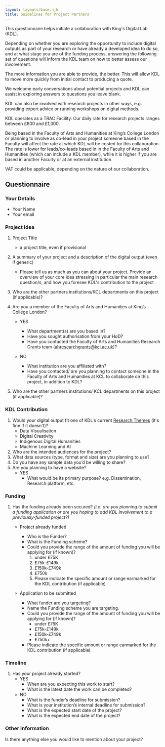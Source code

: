 ```yaml
---
layout: layouts/base.njk
title: Guidelines for Project Partners
---
```


This questionnaire helps initiate a collaboration with King's Digital Lab (KDL).

Depending on whether you are exploring the opportunity to include digital
outputs as part of your research or have already a developed idea to do so, and
at what stage you are of the funding process, answering the following set of
questions will inform the KDL team on how to better assess our involvement.

The more information you are able to provide, the better. This will allow KDL
to move more quickly from initial contact to producing a quote.

We welcome early conversations about potential projects and KDL can assist in
exploring answers to questions you leave blank.

KDL can also be involved with research projects in other ways, e.g. providing
expert advice or running workshops on digital methods.

KDL operates as a TRAC Facility. Our daily rate for research projects ranges
between £800 and £1,000.

Being based in the Faculty of Arts and Humanities at King’s College London or
planning to involve as co-lead in your project someone based in the Faculty
will affect the rate at which KDL will be costed for this collaboration. The
rate is lower for leads/co-leads based in in the Faculty of Arts and Humanities
(which can include a KDL member), while it is higher if you are based in
another Faculty or at an external institution.

VAT could be applicable, depending on the nature of our collaboration.

## Questionnaire

### Your Details

- Your Name
- Your email

### Project idea

1. Project Title

   - a project title, even if provisional

2. A summary of your project and a description of the digital output
   (even if generic)

   - Please tell us as much as you can about your project. Provide an overview
     of your core idea stressing in particular the main research question/s, and
     how you foresee KDL's contribution to the project

3. Who are the other partners institutions/KCL departments on this project
   (if applicable)?

4. Are you a member of the Faculty of Arts and Humanities at King’s College
   London?

   - YES

     - What department(s) are you based in?
     - Have you sought authorisation from your HoD?
     - Have you contacted the Faculty of Arts and Humanities Research Grants
       team ([ahresearchgrants@kcl.ac.uk](mailto:ahresearchgrants@kcl.ac.uk))?

   - NO
     - What institution are you affiliated with?
     - Have you contacted/ are you planning to contact someone in the Faculty of
       Arts and Humanities at KCL to collaborate on this project, in addition to
       KDL?

5. Who are the other partners institutions/ KCL departments on this project
   (if applicable)?

### KDL Contribution

1. Would your digital output fit one of KDL's current
   [Research Themes](/projects/research-themes/) (it's fine if it doesn't)?
   - Data Visualisation
   - Digital Creativity
   - Indigenous Digital Humanities
   - Machine Learning and AI
2. Who are the intended audiences for the project?
3. What data sources (type, format and size) are you planning to use?
4. Do you have any sample data you’d be willing to share?
5. Are you planning to have a website?
   - YES
     - What would be its primary purpose? e.g. Dissemination, Research platform,
       etc.

### Funding

1. Has the funding already been secured? _(i.e. are you planning to submit a
   funding application or are you hoping to add KDL involvement to a
   previously-funded project?)_

   - Project already funded

     - Who is the Funder?
     - What is the Funding scheme?
     - Could you provide the range of the amount of funding you will be applying
       for (if known)?
       1. under £75K
       2. £75k-£149k
       3. £150k-£749k
       4. £750k
       5. Please indicate the specific amount or range earmarked for the KDL
          contribution (if applicable)

   - Application to be submitted

     - What funder are you targeting?
     - Name the Funding scheme you are targeting.
     - Could you provide the range of the amount of funding you will be applying
       for (if known)?
       - under £75K
       - £75k-£149k
       - £150k-£749k
       - £750k+
     - Please indicate the specific amount or range earmarked for the KDL
       contribution (if applicable)

### Timeline

1. Has your project already started?
   - YES
     - When are you expecting this work to start?
     - What is the latest date the work can be completed?
   - NO
     - What is the funder’s deadline for submission?
     - What is your institution’s internal deadline for submission?
     - What is the expected start date of the project?
     - What is the expected end date of the project?

### Other information

Is there anything else you would like to mention about your project?
